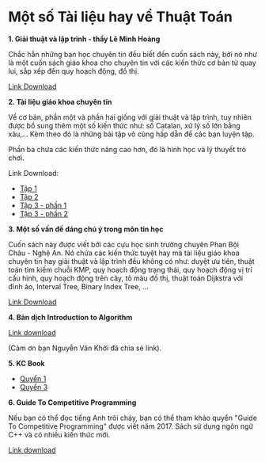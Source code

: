 # Một số Tài liệu hay về Thuật Toán

**1. Giải thuật và lập trình - thầy Lê Minh Hoàng**


Chắc hẳn những bạn học chuyên tin đều biết đến cuốn sách này, bởi nó như là một cuốn sách giáo khoa cho chuyên tin với các kiến thức cơ bản từ quay lui, sắp xếp đến quy hoạch động, đồ thị.

[Link Download](https://drive.google.com/file/d/0BwcTB8a10LBwV1J3T2xDTGhQNmM/view?usp=sharing&resourcekey=0-R4tnYInPWCKb5W_DK_JQwQ)

**2. Tài liệu giáo khoa chuyên tin**

Về cơ bản, phần một và phần hai giống với giải thuật và lập trình, tuy nhiên được bổ sung thêm một số kiến thức như: số Catalan, xử lý số lớn bằng xâu,... Kèm theo đó là những bài tập vô cùng hấp dẫn để các bạn luyện tập.

Phần ba chứa các kiến thức nâng cao hơn, đó là hình học và lý thuyết trò chơi.

Link Download:

 - [Tập 1](https://drive.google.com/file/d/0BwcTB8a10LBweWxNcExnVzF5dG8/view?resourcekey=0-WKR6p7r5Djmi--uvQnT-pg)
 - [Tập 2](https://drive.google.com/file/d/0BwcTB8a10LBwY2kzV0dTMEhYb0E/view?usp=sharing&resourcekey=0-jwmNe4E3bBtidsboHXQPSA)
 - [Tập 3 - phần 1](https://drive.google.com/file/d/0BwcTB8a10LBwTFBGREdfbnNFYXM/view?usp=sharing&resourcekey=0-xVwjQFoXV4OFwpoVHWywyg)
 - [Tập 3 - phần 2](https://drive.google.com/file/d/1c1dQaNG5XAZWGo3oTA_4mGwubG3LRqni/view?usp=sharing)

**3. Một số vấn đề đáng chú ý trong môn tin học**

Cuốn sách này được viết bởi các cựu học sinh trường chuyên Phan Bội Châu - Nghệ An. Nó chứa các kiến thức tuyệt hay mà tài liệu giáo khoa chuyên tin hay giải thuật và lập trình đều không có như: duyệt ưu tiên, thuật toán tìm kiếm chuỗi KMP, quy hoạch động trạng thái, quy hoạch động vị trí cấu hình, quy hoạch động trên cây, tô màu đồ thị, thuật toán Dijkstra với đỉnh ảo, Interval Tree, Binary Index Tree, ...

[Link Download](https://drive.google.com/file/d/0BwcTB8a10LBwZHh0c3p0M2NqZ1E/view?usp=sharing&resourcekey=0-sGBMwRWJQF0-oV27ula5Mg)

**4. Bản dịch Introduction to Algorithm**

[Link download](https://drive.google.com/file/d/0B2B4YFwy4LhWWl9NV2pyQno1S0U/view)

(Cảm ơn bạn Nguyễn Văn Khởi đã chia sẻ link).

**5. KC Book**

- [Quyển 1](https://drive.google.com/file/d/0B6O77opfHxDDV1lxdF9jWHVUZDA/view?usp=sharing&resourcekey=0-bLURXsP9BNX7O6W1izMEjQ)
- [Quyển 3](https://drive.google.com/file/d/0BwcTB8a10LBwSmZFdGhSY1lMNVU/view?usp=sharing&resourcekey=0-POIEScAwD22aQFyr2mBfaw)

**6. Guide To Competitive Programming**

Nếu bạn có thể đọc tiếng Anh trôi chảy, bạn có thể tham khảo quyển "Guide To Competitive Programming" được viết năm 2017. Sách sử dụng ngôn ngữ C++ và có nhiều kiến thức mới.

[Link download](https://drive.google.com/file/d/1-V14oys49VJM6oipdcaIGcLzakaR_Hkn/view?usp=sharing)